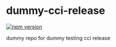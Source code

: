 # dummy-cci-release

[![npm version](https://img.shields.io/badge/%40nui%2Fdummy--cci--release-11.0.1-blue.svg)](https://artifactory.corp.adobe.com/artifactory/npm-nui-release/@nui/dummy-cci-release/-/@nui/dummy-cci-release-11.0.1.tgz)


dummy repo for dummy testing cci release